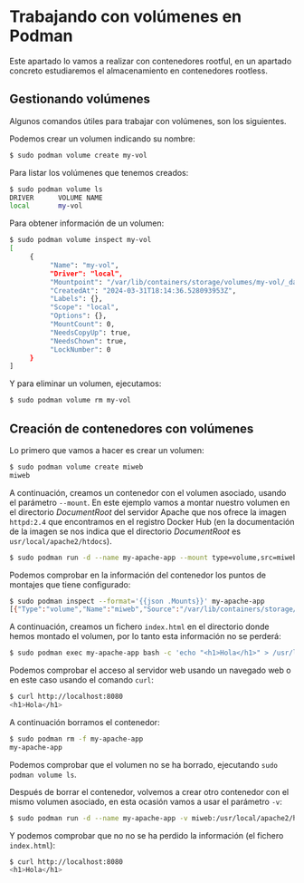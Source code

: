 # Trabajando con volúmenes en Podman

Este apartado lo vamos a realizar con contenedores rootful, en un apartado concreto estudiaremos el almacenamiento en contenedores rootless.

## Gestionando volúmenes

Algunos comandos útiles para trabajar con volúmenes, son los siguientes.

Podemos crear un volumen indicando su nombre:

```bash
$ sudo podman volume create my-vol
```

Para listar los volúmenes que tenemos creados:

```bash
$ sudo podman volume ls
DRIVER      VOLUME NAME
local       my-vol
```

Para obtener información de un volumen:

```bash
$ sudo podman volume inspect my-vol
[
     {
          "Name": "my-vol",
          "Driver": "local",
          "Mountpoint": "/var/lib/containers/storage/volumes/my-vol/_data",
          "CreatedAt": "2024-03-31T18:14:36.528093953Z",
          "Labels": {},
          "Scope": "local",
          "Options": {},
          "MountCount": 0,
          "NeedsCopyUp": true,
          "NeedsChown": true,
          "LockNumber": 0
     }
]
```

Y para eliminar un volumen, ejecutamos:

```bash
$ sudo podman volume rm my-vol
```

## Creación de contenedores con volúmenes

Lo primero que vamos a hacer es crear un volumen:

```bash
$ sudo podman volume create miweb
miweb
```

A continuación, creamos un contenedor con el volumen asociado, usando el parámetro `--mount`. En este ejemplo vamos a montar nuestro volumen en el directorio *DocumentRoot* del servidor Apache que nos ofrece la imagen `httpd:2.4` que encontramos en el registro Docker Hub (en la documentación de la imagen se nos indica que el directorio *DocumentRoot* es `usr/local/apache2/htdocs`).

```bash
$ sudo podman run -d --name my-apache-app --mount type=volume,src=miweb,dst=/usr/local/apache2/htdocs -p 8080:80 docker.io/httpd:2.4
```

Podemos comprobar en la información del contenedor los puntos de montajes que tiene configurado:

```bash
$ sudo podman inspect --format='{{json .Mounts}}' my-apache-app
[{"Type":"volume","Name":"miweb","Source":"/var/lib/containers/storage/volumes/miweb/_data","Destination":"/usr/local/apache2/htdocs","Driver":"local","Mode":"","Options":["nosuid","nodev","rbind"],"RW":true,"Propagation":"rprivate"}]
```

A continuación, creamos un fichero `index.html` en el directorio donde hemos montado el volumen, por lo tanto esta información no se perderá:

```bash
$ sudo podman exec my-apache-app bash -c 'echo "<h1>Hola</h1>" > /usr/local/apache2/htdocs/index.html'
```

Podemos comprobar el acceso al servidor web usando un navegado web o en este caso usando el comando `curl`:

```bash
$ curl http://localhost:8080
<h1>Hola</h1>
```

A continuación borramos el contenedor:

```bash
$ sudo podman rm -f my-apache-app 
my-apache-app
```

Podemos comprobar que el volumen no se ha borrado, ejecutando `sudo podman volume ls`.

Después de borrar el contenedor, volvemos a crear otro contenedor con el mismo volumen asociado, en esta ocasión vamos a usar el parámetro `-v`:

```bash
$ sudo podman run -d --name my-apache-app -v miweb:/usr/local/apache2/htdocs -p 8080:80 docker.io/httpd:2.4
```

Y podemos comprobar que no no se ha perdido la información (el fichero `index.html`):

```bash
$ curl http://localhost:8080
<h1>Hola</h1>
```

